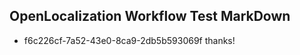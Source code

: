 ## OpenLocalization Workflow Test MarkDown
* f6c226cf-7a52-43e0-8ca9-2db5b593069f 
thanks!<!--HONumber=Mar16_HO2-->
